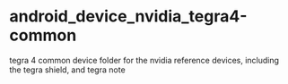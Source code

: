 android_device_nvidia_tegra4-common
===================================

tegra 4 common device folder for the nvidia reference devices, including the tegra shield, and tegra note
